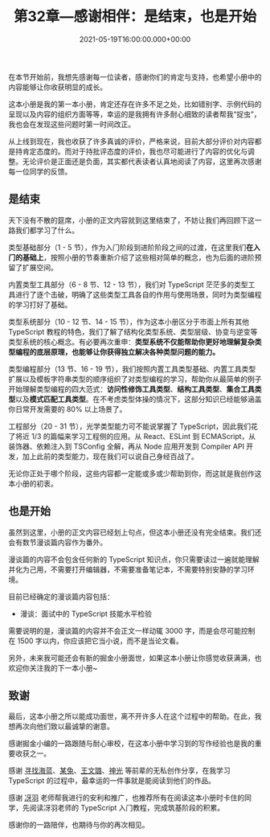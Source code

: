 ﻿---
title: 第32章—感谢相伴：是结束，也是开始
date: 2021-05-19T16:00:00.000+00:00
lang: zh
duration: 10min
type: note
---

在本节开始前，我想先感谢每一位读者，感谢你们的肯定与支持，也希望小册中的内容能够让你收获明显的成长。

这本小册是我的第一本小册，肯定还存在许多不足之处，比如错别字、示例代码的呈现以及内容的组织方面等等，幸运的是我拥有许多耐心细致的读者帮我“捉虫”，我也会在发现这些问题时第一时间改正。

从上线到现在，我也收获了许多真诚的评价，严格来说，目前大部分评价对内容都是持肯定态度的。而对于持批评态度的评价，我也尽可能进行了内容的优化与调整。无论评价是正面还是负面，其实都代表读者认真地阅读了内容，这里再次感谢每一位同学的反馈。

## 是结束

天下没有不散的筵席，小册的正文内容就到这里结束了，不妨让我们再回顾下这一路我们都学习了什么。

类型基础部分（1 - 5 节），作为入门阶段到进阶阶段之间的过渡，在这里我们**在入门的基础上**，按照小册的节奏重新介绍了这些相对简单的概念，也为后面的进阶预留了扩展空间。

内置类型工具部分（6 - 8 节、12 - 13 节），我们对 TypeScript 茫茫多的类型工具进行了逐个击破，明确了这些类型工具各自的作用与使用场景，同时为类型编程的学习打好了基础。

类型系统部分（10 - 12 节、14 - 15 节），作为这本小册区分于市面上所有其他 TypeScript 教程的特色，我们了解了结构化类型系统、类型层级、协变与逆变等类型系统的核心概念。有必要再次重申：**类型系统不仅能帮助你更好地理解复杂类型编程的底层原理，也能够让你获得独立解决各种类型问题的能力。**

类型编程部分（13 节、16 - 19 节），我们按照内置工具类型基础、内置工具类型扩展以及模板字符串类型的顺序组织了对类型编程的学习，帮助你从最简单的例子开始理解类型编程的四大范式：**访问性修饰工具类型**、**结构工具类型**、**集合工具类型**以及**模式匹配工具类型**。在不考虑类型体操的情况下，这部分知识已经能够涵盖你日常开发需要的 80% 以上场景了。

工程部分（20 - 31 节），光学类型能力可不能说掌握了 TypeScript，因此我们花了将近 1/3 的篇幅来学习工程侧的应用。从 React、ESLint 到 ECMAScript，从装饰器、依赖注入到 TSConfig 全解，再从 Node 应用开发到 Compiler API 开发，加上此前的类型能力，现在我们可以说自己身经百战了。

无论你正处于哪个阶段，这些内容都一定能或多或少帮助到你，而这就是我创作这本小册的初衷。

## 也是开始

虽然到这里，小册的正文内容已经划上句点，但这本小册还没有完全结束。我们还会有数节漫谈篇内容作为番外。

漫谈篇的内容不会包含任何新的 TypeScript 知识点，你只需要读过一遍就能理解并化为己用，不需要打开编辑器，不需要准备笔记本，不需要特别安静的学习环境。

目前已经确定的漫谈篇内容包括：

- 漫谈：面试中的 TypeScript 技能水平检验

需要说明的是，漫谈篇的内容并不会正文一样动辄 3000 字，而是会尽可能控制在 1500 字以内，你应该把它当小说，而不是当论文看。

另外，未来我可能还会有新的掘金小册面世，如果这本小册让你感觉收获满满，也欢迎你关注我的下一本小册~

## 致谢

最后，这本小册之所以能成功面世，离不开许多人在这个过程中的帮助。在此，我想再次向他们致以最诚挚的谢意。

感谢掘金小编的一路跟随与耐心审校，在这本小册中学习到的写作经验也是我的重要收获之一。

感谢 [寻找海蓝](https://www.zhihu.com/people/xunzhaohailan)、[某兔](https://www.zhihu.com/people/zhaojinxiang)、[王文璐](https://www.zhihu.com/people/kingwl)、[神光](https://www.zhihu.com/people/di-xu-guang-50) 等前辈的无私创作分享，在我学习 TypeScript 的过程中，最幸运的一件事就是能阅读到他们的作品。

感谢 [冴羽](https://www.zhihu.com/people/qing-feng-yi-yang) 老师帮我进行的安利和推广，也推荐所有在阅读这本小册时卡住的同学，先阅读冴羽老师的 TypeScript 入门教程，完成筑基阶段的积累。

感谢你的一路陪伴，也期待与你的再次相见。
